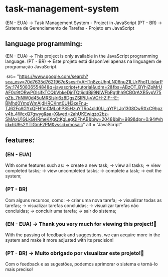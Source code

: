 # task-management-system
(EN - EUA) -> Task Management System - Project in JavaScript
(PT - BR) -> Sistema de Gerenciamento de Tarefas - Projeto em JavaScript

## language programming:
(EN - EUA) -> This project is only available in the JavaScript programming language.
(PT - BR) -> Este projeto está disponível apenas na linguagem de programação JavaScript.

<img> src= "https://www.google.com/search?sca_esv=70d7635d7621967e&sxsrf=AHTn8zoUhpLN06nu21LUrPhoTLitdarP5w:1745083655484&q=javascript+tutorial&udm=2&fbs=ABzOT_BYhiZpMrUAF0c9tORwPGlsjfkTCQbVbkeDjnTQtijddBji9NlWFbRgtIhh9CBGrAXB5vpV75gZb_7hNW0d45uMRSlslri6z8DgsZSIPfJ-vVOH-ZlF--E-BMhd0YmgWmAjdHRCKmt0UH3xeFnu-TJ62FoAGYxQFHfmCMLohPS5HzuYTRo4cld0Li_qYfPLJo1308CwRXxC9hpzv4b_4WcxQ7gwyg&sa=X&ved=2ahUKEwiqzo2bz-SMAxU1GLkGHRmeKXgQtKgLegQIFhAB&biw=2048&bih=989&dpr=0.94#vhid=hU9s2YTIGmF2PM&vssid=mosaic" alt = "JavaScript" </img>

## features:
### (EN - EUA)
With some features such as:
-> create a new task;
-> view all tasks;
-> view completed tasks;
-> view uncompleted tasks;
-> complete a task;
-> exit the system;

### (PT - BR)
Com alguns recursos, como:
-> criar uma nova tarefa;
-> visualizar todas as tarefas;
-> visualizar tarefas concluídas;
-> visualizar tarefas não concluídas;
-> concluir uma tarefa;
-> sair do sistema;


### (EN - EUA) -> Thank you very much for viewing this project!🚀
With the passing of feedback and suggestions, we can acquire more in the system and make it more adjusted with its precision!

### (PT - BR) -> Muito obrigado por visualizar este projeto!🚀
Com o feedback e as sugestões, podemos aprimorar o sistema e torná-lo mais preciso!


